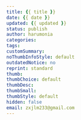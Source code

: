 ```yaml
---
title: {{ title }}
date: {{ date }}
updated: {{ updated }}
status: publish
author: harumonia
categories:
tags:
customSummary:
noThumbInfoStyle: default
outdatedNotice: no
reprint: standard
thumb:
thumbChoice: default
thumbDesc:
thumbSmall:
thumbStyle: default
hidden: false
email: zxjlm233@gmail.com
---
```

